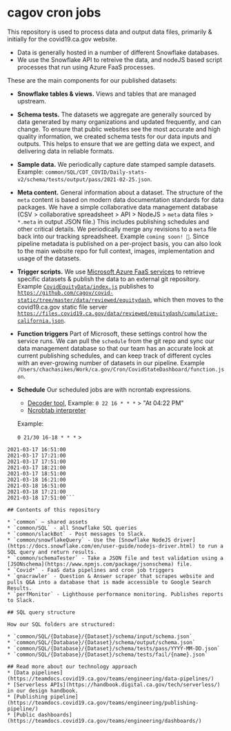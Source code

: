 # cagov cron jobs

This repository is used to process data and output data files, primarily & initially for the covid19.ca.gov website.

* Data is generally hosted in a number of different Snowflake databases.
* We use the Snowflake API to retreive the data, and nodeJS based script processes that run using Azure FaaS processes.

These are the main components for our published datasets:

* **Snowflake tables & views.** Views and tables that are managed upstream. 
* **Schema tests.** The datasets we aggregate are generally sourced by data generated by many organizations and updated frequently, and can change. To ensure that public websites see the most accurate and high quality information, we created schema tests for our data inputs and outputs. This helps to ensure that we are getting data we expect, and delivering data in reliable formats.
* **Sample data.** We periodically capture date stamped sample datasets. Example: `common/SQL/CDT_COVID/Daily-stats-v2/schema/tests/output/pass/2021-02-25.json`.
* **Meta content.** General information about a dataset. The structure of the `meta` content is based on modern data documentation standards for data packages. We have a simple collaborative data management database (CSV > collaborative spreadsheet > API > NodeJS > `meta` data files > `*.meta` in output JSON file.) This includes publishing schedules and other critical details. We periodically merge any revisions to a `meta` file back into our tracking spreadsheet. Example `coming soon! 🌈`. Since pipeline metadata is published on a per-project basis, you can also look to the main website repo for full context, images, implementation and usage of the datasets.
* **Trigger scripts.** We use [Microsoft Azure FaaS services](https://azure.microsoft.com/en-us/services/functions) to retrieve specific datasets & publish the data to an external git repository.
Example [`CovidEquityData/index.js`](./CovidEquityData/index.js) publishes to [`https://github.com/cagov/covid-static/tree/master/data/reviewed/equitydash`](https://github.com/cagov/covid-static/tree/master/data/reviewed/equitydash), which then moves to the covid19.ca.gov static file server [`https://files.covid19.ca.gov/data/reviewed/equitydash/cumulative-california.json`](https://files.covid19.ca.gov/data/reviewed/equitydash/cumulative-california.json).
* **Function triggers** Part of Microsoft, these settings control how the service runs. We can pull the `schedule` from the git repo and sync our data management database so that our team has an accurate look at current publishing schedules, and can keep track of different cycles with an ever-growing number of datasets in our pipeline. Example `/Users/chachasikes/Work/ca.gov/Cron/CovidStateDashboard/function.json`.
* **Schedule** Our scheduled jobs are with ncrontab expressions. 
    * [Decoder tool](https://crontab.cronhub.io/), Example: `0 22 16 * * *` > "At 04:22 PM"
    * [Ncrobtab interpreter](https://ncrontab.swimburger.net/) 
    
    Example: 
    
    `0 21/30 16-18 * * *` > 

```2021-03-17 16:21:00
2021-03-17 16:51:00
2021-03-17 17:21:00
2021-03-17 17:51:00
2021-03-17 18:21:00
2021-03-17 18:51:00
2021-03-18 16:21:00
2021-03-18 16:51:00
2021-03-18 17:21:00
2021-03-18 17:51:00```

## Contents of this repository

* `common` — shared assets
* `common/SQL` - all Snowflake SQL queries
* `common/slackBot` - Post messages to Slack.
* `common/snowflakeQuery` - Use the [Snowflake NodeJS driver](https://docs.snowflake.com/en/user-guide/nodejs-driver.html) to run a SQL query and return results.
* `common/schemaTester` - Take a JSON file and test validation using a [JSONschema](https://www.npmjs.com/package/jsonschema) file.
* `Covid*` - FaaS data pipelines and cron job triggers
* `qnacrawler` - Question & Answer scraper that scrapes website and pulls Q&A into a database that is made accessible to Google Search Results.
* `perfMonitor` - Lighthouse performance monitoring. Publishes reports to Slack.

## SQL query structure

How our SQL folders are structured:

* `common/SQL/{Database}/{Dataset}/schema/input/schema.json`
* `common/SQL/{Database}/{Dataset}/schema/output/schema.json`
* `common/SQL/{Database}/{Dataset}/schema/tests/pass/YYYY-MM-DD.json`
* `common/SQL/{Database}/{Dataset}/schema/tests/fail/{name}.json`

## Read more about our technology approach
* [Data pipelines](https://teamdocs.covid19.ca.gov/teams/engineering/data-pipelines/)
* [Serverless APIs](https://handbook.digital.ca.gov/tech/serverless/) in our design handbook.
* [Publishing pipeline](https://teamdocs.covid19.ca.gov/teams/engineering/publishing-pipeline/)
* [Public dashboards](https://teamdocs.covid19.ca.gov/teams/engineering/dashboards/)